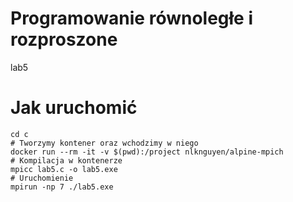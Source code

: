 # Programowanie równoległe i rozproszone
lab5

# Jak uruchomić
```
cd c
# Tworzymy kontener oraz wchodzimy w niego
docker run --rm -it -v $(pwd):/project nlknguyen/alpine-mpich
# Kompilacja w kontenerze
mpicc lab5.c -o lab5.exe
# Uruchomienie
mpirun -np 7 ./lab5.exe
```